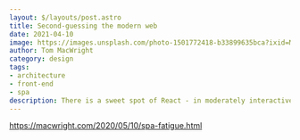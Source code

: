 ```yaml
---
layout: $/layouts/post.astro
title: Second-guessing the modern web
date: 2021-04-10
image: https://images.unsplash.com/photo-1501772418-b33899635bca?ixid=MnwxMjA3fDB8MHxwaG90by1wYWdlfHx8fGVufDB8fHx8&ixlib=rb-1.2.1&auto=format&fit=crop&w=1650&q=80
author: Tom MacWright
category: design
tags:
- architecture
- front-end
- spa
description: There is a sweet spot of React - in moderately interactive interfaces..
---
```

https://macwright.com/2020/05/10/spa-fatigue.html
